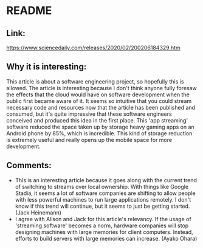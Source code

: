 # __README__ 

## __Link:__ 
https://www.sciencedaily.com/releases/2020/02/200206184329.htm

## __Why it is interesting:__ 
This article is about a software engineering project, so hopefully this is allowed. The article is interesting because I don't think anyone fully foresaw the effects that the cloud would have on software development when the public first became aware of it. It seems so intuitive that you could stream necessary code and resources now that the article has been published and consumed, but it's quite impressive that these software engineers conceived and produced this idea in the first place. This 'app streaming' software reduced the space taken up by storage heavy gaming apps on an Android phone by 85%, which is incredible. This kind of storage reduction is extremely useful and really opens up the mobile space for more development.

## __Comments:__
* This is an interesting article because it goes along with the current trend of switching to streams over local ownership. With things like Google Stadia, it seems a lot of software companies are shifting to allow people with less powerful machines to run large applications remotely. I don't know if this trend will continue, but it seems to just be getting started. (Jack Heinemann) </br>
* I agree with Alison and Jack for this article's relevancy. If the usage of 'streaming software' becomes a norm, hardware companies will stop designing machines with large memories for client computers. Instead, efforts to build servers with large memories can increase. (Ayako Ohara)

